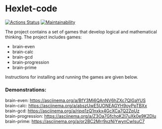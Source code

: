 # Hexlet-code

[![Actions Status](https://github.com/pdbp/python-project-49/workflows/hexlet-check/badge.svg)](https://github.com/pdbp/python-project-49/actions)
[![Maintainability](https://api.codeclimate.com/v1/badges/e1b5791c9aec70d2a3a1/maintainability)](https://codeclimate.com/github/pdbp/python-project-49/maintainability)

The project contains a set of games that develop logical and mathematical thinking. The project includes games:  
- brain-even  
- brain-calc  
- brain-gcd  
- brain-progression  
- brain-prime  

Instructions for installing and running the games are given below.  

### Demonstrations:

brain-even: https://asciinema.org/a/BfY3Mi6QAnNV6hZXc7QIGaYUS  
brain-calc: https://asciinema.org/a/abszUwE5UONEAGYH9oyPpTBXx  
brain-gcd: https://asciinema.org/a/ripq1zQ1nxkx4GcXCa7Q2ZpUz  
brain-progression: https://asciinema.org/a/Z3Oa7GfchoK2I7uXk0e9K2Dlu  
brain-prime: https://asciinema.org/a/or2BC2Mrr9xzNiYwynCwIsuC7  
